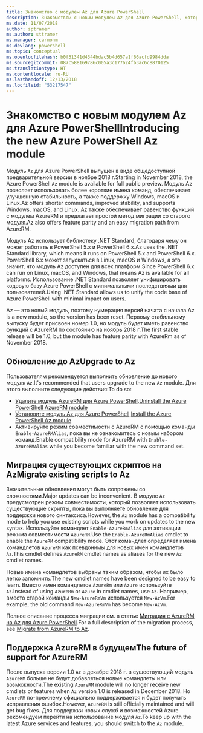 ```yaml
---
title: Знакомство с модулем Az для Azure PowerShell
description: Знакомством с новым модулем Az для Azure PowerShell, который заменяет модуль AzureRM.
ms.date: 11/07/2018
author: sptramer
ms.author: sttramer
ms.manager: carmonm
ms.devlang: powershell
ms.topic: conceptual
ms.openlocfilehash: b0f31341d4344bdac5b4d657a1f66acfd9984dda
ms.sourcegitcommit: 087c588169786c005a3c177624fb3ac6c8870125
ms.translationtype: HT
ms.contentlocale: ru-RU
ms.lasthandoff: 12/13/2018
ms.locfileid: "53217547"
---
```

# <a name="introducing-the-new-azure-powershell-az-module"></a><span data-ttu-id="9f716-103">Знакомство с новым модулем Az для Azure PowerShell</span><span class="sxs-lookup"><span data-stu-id="9f716-103">Introducing the new Azure PowerShell Az module</span></span>

<span data-ttu-id="9f716-104">Модуль `Az` для Azure PowerShell выпущен в виде общедоступной предварительной версии в ноябре 2018 г.</span><span class="sxs-lookup"><span data-stu-id="9f716-104">Starting in November 2018, the Azure PowerShell `Az` module is available for full public preview.</span></span>
<span data-ttu-id="9f716-105">Модуль Az позволяет использовать более короткие имена команд, обеспечивает улучшенную стабильность, а также поддержку Windows, macOS и Linux.</span><span class="sxs-lookup"><span data-stu-id="9f716-105">Az offers shorter commands, improved stability, and supports Windows, macOS, and Linux.</span></span> <span data-ttu-id="9f716-106">Az также обеспечивает равенство функций с модулем AzureRM и предлагает простой метод миграции со старого модуля.</span><span class="sxs-lookup"><span data-stu-id="9f716-106">Az also offers feature parity and an easy migration path from AzureRM.</span></span>

<span data-ttu-id="9f716-107">Модуль Az использует библиотеку .NET Standard, благодаря чему он может работать в PowerShell 5.x и PowerShell 6.x.</span><span class="sxs-lookup"><span data-stu-id="9f716-107">Az uses the .NET Standard library, which means it runs on PowerShell 5.x and PowerShell 6.x.</span></span>
<span data-ttu-id="9f716-108">PowerShell 6.x может запускаться в Linux, macOS и Windows, а это значит, что модуль Az доступен для всех платформ.</span><span class="sxs-lookup"><span data-stu-id="9f716-108">Since PowerShell 6.x can run on Linux, macOS, and Windows, that means Az is available for all platforms.</span></span>
<span data-ttu-id="9f716-109">Использование .NET Standard позволяет унифицировать кодовую базу Azure PowerShell с минимальными последствиями для пользователей.</span><span class="sxs-lookup"><span data-stu-id="9f716-109">Using .NET Standard allows us to unify the code base of Azure PowerShell with minimal impact on users.</span></span>

<span data-ttu-id="9f716-110">Az — это новый модуль, поэтому нумерация версий начата с начала.</span><span class="sxs-lookup"><span data-stu-id="9f716-110">Az is a new module, so the version has been reset.</span></span> <span data-ttu-id="9f716-111">Первому стабильному выпуску будет присвоен номер 1.0, но модуль будет иметь равенство функций с AzureRM по состоянию на ноябрь 2018 г.</span><span class="sxs-lookup"><span data-stu-id="9f716-111">The first stable release will be 1.0, but the module has feature parity with AzureRm as of November 2018.</span></span>

## <a name="upgrade-to-az"></a><span data-ttu-id="9f716-112">Обновление до Az</span><span class="sxs-lookup"><span data-stu-id="9f716-112">Upgrade to Az</span></span>

<span data-ttu-id="9f716-113">Пользователям рекомендуется выполнить обновление до нового модуля `Az`.</span><span class="sxs-lookup"><span data-stu-id="9f716-113">It's recommended that users upgrade to the new `Az` module.</span></span> <span data-ttu-id="9f716-114">Для этого выполните следующие действия:</span><span class="sxs-lookup"><span data-stu-id="9f716-114">To do so:</span></span>

* <span data-ttu-id="9f716-115">[Удалите модуль AzureRM для Azure PowerShell](/powershell/azure/uninstall-azurerm-ps).</span><span class="sxs-lookup"><span data-stu-id="9f716-115">[Uninstall the Azure PowerShell AzureRM module](/powershell/azure/uninstall-azurerm-ps)</span></span>
* <span data-ttu-id="9f716-116">[Установите модуль Az для Azure PowerShell](/powershell/azure/install-az-ps).</span><span class="sxs-lookup"><span data-stu-id="9f716-116">[Install the Azure PowerShell Az module](/powershell/azure/install-az-ps)</span></span>
* <span data-ttu-id="9f716-117">Активируйте режим совместимости с AzureRM с помощью команды `Enable-AzureRMAlias`, пока вы не ознакомитесь с новым набором команд.</span><span class="sxs-lookup"><span data-stu-id="9f716-117">Enable compatibility mode for AzureRM with `Enable-AzureRMAlias` while you become familiar with the new command set.</span></span>

## <a name="migrate-existing-scripts-to-az"></a><span data-ttu-id="9f716-118">Миграция существующих скриптов на Az</span><span class="sxs-lookup"><span data-stu-id="9f716-118">Migrate existing scripts to Az</span></span>

<span data-ttu-id="9f716-119">Значительные обновления могут быть сопряжены со сложностями.</span><span class="sxs-lookup"><span data-stu-id="9f716-119">Major updates can be inconvenient.</span></span> <span data-ttu-id="9f716-120">В модуле `Az` предусмотрен режим совместимости, который позволяет использовать существующие скрипты, пока вы выполняете обновление для поддержки нового синтаксиса.</span><span class="sxs-lookup"><span data-stu-id="9f716-120">However, the `Az` module has a compatibility mode to help you use existing scripts while you work on updates to the new syntax.</span></span> <span data-ttu-id="9f716-121">Используйте командлет `Enable-AzureRmAlias` для активации режима совместимости `AzureRM`.</span><span class="sxs-lookup"><span data-stu-id="9f716-121">Use the `Enable-AzureRmAlias` cmdlet to enable the `AzureRM` compatibility mode.</span></span> <span data-ttu-id="9f716-122">Этот командлет определяет имена командлетов `AzureRM` как псевдонимы для новых имен командлетов `Az`.</span><span class="sxs-lookup"><span data-stu-id="9f716-122">This cmdlet defines `AzureRM` cmdlet names as aliases for the new `Az` cmdlet names.</span></span>

<span data-ttu-id="9f716-123">Новые имена командлетов выбраны таким образом, чтобы их было легко запомнить.</span><span class="sxs-lookup"><span data-stu-id="9f716-123">The new cmdlet names have been designed to be easy to learn.</span></span> <span data-ttu-id="9f716-124">Вместо имен командлетов `AzureRm` или `Azure` используйте `Az`.</span><span class="sxs-lookup"><span data-stu-id="9f716-124">Instead of using `AzureRm` or `Azure` in cmdlet names, use `Az`.</span></span> <span data-ttu-id="9f716-125">Например, вместо старой команды `New-AzureRmVm` используется `New-AzVm`.</span><span class="sxs-lookup"><span data-stu-id="9f716-125">For example, the old command `New-AzureRmVm` has become `New-AzVm`.</span></span>

<span data-ttu-id="9f716-126">Полное описание процесса миграции см. в статье [Миграция с AzureRM на Az для Azure PowerShell](migrate-from-azurerm-to-az.md).</span><span class="sxs-lookup"><span data-stu-id="9f716-126">For a full description of the migration process, see [Migrate from AzureRM to Az](migrate-from-azurerm-to-az.md).</span></span>

## <a name="the-future-of-support-for-azurerm"></a><span data-ttu-id="9f716-127">Поддержка AzureRM в будущем</span><span class="sxs-lookup"><span data-stu-id="9f716-127">The future of support for AzureRM</span></span>

<span data-ttu-id="9f716-128">После выпуска версии 1.0 `Az` в декабре 2018 г. в существующий модуль `AzureRM` больше не будут добавляться новые командлеты или возможности.</span><span class="sxs-lookup"><span data-stu-id="9f716-128">The existing `AzureRM` module will no longer receive new cmdlets or features when `Az` version 1.0 is released in December 2018.</span></span> <span data-ttu-id="9f716-129">Но `AzureRM` по-прежнему официально поддерживается и будет получать исправления ошибок.</span><span class="sxs-lookup"><span data-stu-id="9f716-129">However, `AzureRM` is still officially maintained and will get bug fixes.</span></span> <span data-ttu-id="9f716-130">Для поддержки новых служб и возможностей Azure рекомендуем перейти на использование модуля `Az`.</span><span class="sxs-lookup"><span data-stu-id="9f716-130">To keep up with the latest Azure services and features, you should switch to the `Az` module.</span></span>